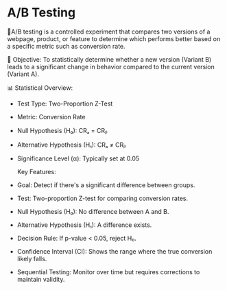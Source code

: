 # A/B Testing

📘A/B testing is a controlled experiment that compares two versions of a webpage, product, or feature to determine which performs better based on a specific metric such as conversion rate.

🧠 Objective:
To statistically determine whether a new version (Variant B) leads to a significant change in behavior compared to the current version (Variant A).

📊 Statistical Overview:
- Test Type: Two-Proportion Z-Test
- Metric: Conversion Rate
- Null Hypothesis (H₀): CRₐ = CRᵦ 
- Alternative Hypothesis (H₁): CRₐ ≠ CRᵦ 
- Significance Level (α): Typically set at 0.05
  

  Key Features:
- Goal: Detect if there's a significant difference between groups.
- Test: Two-proportion Z-test for comparing conversion rates.
- Null Hypothesis (H₀): No difference between A and B.
- Alternative Hypothesis (H₁): A difference exists.
- Decision Rule: If p-value < 0.05, reject H₀.
- Confidence Interval (CI): Shows the range where the true conversion likely falls.
- Sequential Testing: Monitor over time but requires corrections to maintain validity.
